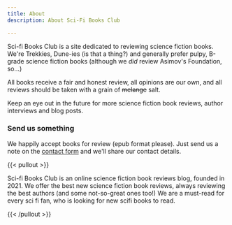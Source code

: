 ```yaml
---
title: About
description: About Sci-Fi Books Club

---
```

Sci-fi Books Club is a site dedicated to reviewing science fiction books. We're Trekkies, Dune-ies (is that a thing?) and generally prefer pulpy, B-grade science fiction books (although we _did_ review Asimov's Foundation, so...)

All books receive a fair and honest review, all opinions are our own, and all reviews should be taken with a grain of ~~melange~~ salt.

Keep an eye out in the future for more science fiction book reviews, author interviews and blog posts.

### Send us something

We happily accept books for review (epub format please). Just send us a note on the [contact form](/contact) and we'll share our contact details.

{{< pullout >}} 

Sci-fi Books Club is an online science fiction book reviews blog, founded in 2021. We offer the best new science fiction book reviews, always reviewing the best authors (and some not-so-great ones too!) We are a must-read for every sci fi fan, who is looking for new scifi books to read.

{{< /pullout >}}